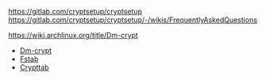 
https://gitlab.com/cryptsetup/cryptsetup
https://gitlab.com/cryptsetup/cryptsetup/-/wikis/FrequentlyAskedQuestions

https://wiki.archlinux.org/title/Dm-crypt


  <ul>
    <li><a href="https://wiki.archlinux.org/title/Dm-crypt" target="_blank">Dm-crypt</a></li>
    <li><a href="https://wiki.debian.org/fstab" target="_blank">Fstab</a></li>
    <li><a href="https://manpages.debian.org/bookworm/cryptsetup/crypttab.5.en.html" target="_blank">Crypttab</a></li>
  </ul>